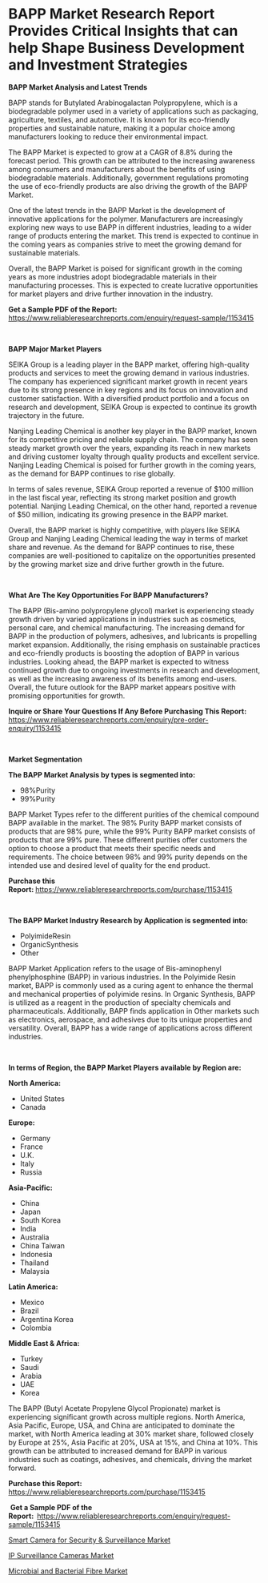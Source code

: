 <p><h1>BAPP Market Research Report Provides Critical Insights that can help Shape Business Development and Investment Strategies</h1></p><p><strong>BAPP Market Analysis and Latest Trends</strong></p>
<p><p>BAPP stands for Butylated Arabinogalactan Polypropylene, which is a biodegradable polymer used in a variety of applications such as packaging, agriculture, textiles, and automotive. It is known for its eco-friendly properties and sustainable nature, making it a popular choice among manufacturers looking to reduce their environmental impact.</p><p>The BAPP Market is expected to grow at a CAGR of 8.8% during the forecast period. This growth can be attributed to the increasing awareness among consumers and manufacturers about the benefits of using biodegradable materials. Additionally, government regulations promoting the use of eco-friendly products are also driving the growth of the BAPP Market.</p><p>One of the latest trends in the BAPP Market is the development of innovative applications for the polymer. Manufacturers are increasingly exploring new ways to use BAPP in different industries, leading to a wider range of products entering the market. This trend is expected to continue in the coming years as companies strive to meet the growing demand for sustainable materials.</p><p>Overall, the BAPP Market is poised for significant growth in the coming years as more industries adopt biodegradable materials in their manufacturing processes. This is expected to create lucrative opportunities for market players and drive further innovation in the industry.</p></p>
<p><strong>Get a Sample PDF of the Report:&nbsp;</strong> <a href="https://www.reliableresearchreports.com/enquiry/request-sample/1153415">https://www.reliableresearchreports.com/enquiry/request-sample/1153415</a></p>
<p>&nbsp;</p>
<p><strong>BAPP Major Market Players</strong></p>
<p><p>SEIKA Group is a leading player in the BAPP market, offering high-quality products and services to meet the growing demand in various industries. The company has experienced significant market growth in recent years due to its strong presence in key regions and its focus on innovation and customer satisfaction. With a diversified product portfolio and a focus on research and development, SEIKA Group is expected to continue its growth trajectory in the future.</p><p>Nanjing Leading Chemical is another key player in the BAPP market, known for its competitive pricing and reliable supply chain. The company has seen steady market growth over the years, expanding its reach in new markets and driving customer loyalty through quality products and excellent service. Nanjing Leading Chemical is poised for further growth in the coming years, as the demand for BAPP continues to rise globally.</p><p>In terms of sales revenue, SEIKA Group reported a revenue of $100 million in the last fiscal year, reflecting its strong market position and growth potential. Nanjing Leading Chemical, on the other hand, reported a revenue of $50 million, indicating its growing presence in the BAPP market.</p><p>Overall, the BAPP market is highly competitive, with players like SEIKA Group and Nanjing Leading Chemical leading the way in terms of market share and revenue. As the demand for BAPP continues to rise, these companies are well-positioned to capitalize on the opportunities presented by the growing market size and drive further growth in the future.</p></p>
<p>&nbsp;</p>
<p><strong>What Are The Key Opportunities For BAPP Manufacturers?</strong></p>
<p><p>The BAPP (Bis-amino polypropylene glycol) market is experiencing steady growth driven by varied applications in industries such as cosmetics, personal care, and chemical manufacturing. The increasing demand for BAPP in the production of polymers, adhesives, and lubricants is propelling market expansion. Additionally, the rising emphasis on sustainable practices and eco-friendly products is boosting the adoption of BAPP in various industries. Looking ahead, the BAPP market is expected to witness continued growth due to ongoing investments in research and development, as well as the increasing awareness of its benefits among end-users. Overall, the future outlook for the BAPP market appears positive with promising opportunities for growth.</p></p>
<p><strong>Inquire or Share Your Questions If Any Before Purchasing This Report:</strong> <a href="https://www.reliableresearchreports.com/enquiry/pre-order-enquiry/1153415">https://www.reliableresearchreports.com/enquiry/pre-order-enquiry/1153415</a></p>
<p>&nbsp;</p>
<p><strong>Market Segmentation</strong></p>
<p><strong>The BAPP Market Analysis by types is segmented into:</strong></p>
<p><ul><li>98%Purity</li><li>99%Purity</li></ul></p>
<p><p>BAPP Market Types refer to the different purities of the chemical compound BAPP available in the market. The 98% Purity BAPP market consists of products that are 98% pure, while the 99% Purity BAPP market consists of products that are 99% pure. These different purities offer customers the option to choose a product that meets their specific needs and requirements. The choice between 98% and 99% purity depends on the intended use and desired level of quality for the end product.</p></p>
<p><strong>Purchase this Report:&nbsp;</strong><a href="https://www.reliableresearchreports.com/purchase/1153415">https://www.reliableresearchreports.com/purchase/1153415</a></p>
<p>&nbsp;</p>
<p><strong>The BAPP Market Industry Research by Application is segmented into:</strong></p>
<p><ul><li>PolyimideResin</li><li>OrganicSynthesis</li><li>Other</li></ul></p>
<p><p>BAPP Market Application refers to the usage of Bis-aminophenyl phenylphosphine (BAPP) in various industries. In the Polyimide Resin market, BAPP is commonly used as a curing agent to enhance the thermal and mechanical properties of polyimide resins. In Organic Synthesis, BAPP is utilized as a reagent in the production of specialty chemicals and pharmaceuticals. Additionally, BAPP finds application in Other markets such as electronics, aerospace, and adhesives due to its unique properties and versatility. Overall, BAPP has a wide range of applications across different industries.</p></p>
<p>&nbsp;</p>
<p><strong>In terms of Region, the BAPP Market Players available by Region are:</strong></p>
<p>
    <p> <strong> North America: </strong>
        <ul>
            <li>United States</li>
            <li>Canada</li>
        </ul>
        </p> 
    <p> <strong> Europe: </strong>
        <ul>
            <li>Germany</li>
            <li>France</li>
            <li>U.K.</li>
            <li>Italy</li>
            <li>Russia</li>
        </ul>
        </p> 
    <p> <strong> Asia-Pacific: </strong>
        <ul>
            <li>China</li>
            <li>Japan</li>
            <li>South Korea</li>
            <li>India</li>
            <li>Australia</li>
            <li>China Taiwan</li>
            <li>Indonesia</li>
            <li>Thailand</li>
            <li>Malaysia</li>
        </ul>
        </p> 
    <p> <strong> Latin America: </strong>
        <ul>
            <li>Mexico</li>
            <li>Brazil</li>
            <li>Argentina Korea</li>
            <li>Colombia</li>
        </ul>
        </p> 
    <p> <strong> Middle East & Africa: </strong>
        <ul>
            <li>Turkey</li>
            <li>Saudi</li>
            <li>Arabia</li>
            <li>UAE</li>
            <li>Korea</li>
        </ul>
    </p>
    </p>
<p><p>The BAPP (Butyl Acetate Propylene Glycol Propionate) market is experiencing significant growth across multiple regions. North America, Asia Pacific, Europe, USA, and China are anticipated to dominate the market, with North America leading at 30% market share, followed closely by Europe at 25%, Asia Pacific at 20%, USA at 15%, and China at 10%. This growth can be attributed to increased demand for BAPP in various industries such as coatings, adhesives, and chemicals, driving the market forward.</p></p>
<p><strong>Purchase this Report: </strong><a href="https://www.reliableresearchreports.com/purchase/1153415">https://www.reliableresearchreports.com/purchase/1153415</a></p>
<p>&nbsp;<strong>Get a Sample PDF of the Report:&nbsp;&nbsp;</strong><a href="https://www.reliableresearchreports.com/enquiry/request-sample/1153415">https://www.reliableresearchreports.com/enquiry/request-sample/1153415</a></p>
<p><strong></strong></p>
<p><p><a href="https://view.publitas.com/reportprime-1/smart-camera-for-security-surveillance-market-with-the-goal-of-estimating-the-market-size-and-future-growth-potential-of-various-market-segments-based-on-component-applications-end-user-and-region/">Smart Camera for Security & Surveillance Market</a></p><p><a href="https://view.publitas.com/reportprime-1/ip-surveillance-cameras-market-provides-a-comprehensive-analysis-including-a-macro-overview-of-the-market-as-well-as-micro-details-such-as-market-size-and-competitive-landscape/">IP Surveillance Cameras Market</a></p><p><a href="https://view.publitas.com/reportprime-1/microbial-and-bacterial-fibre-market-insights-market-players-and-forecast-till-2030/">Microbial and Bacterial Fibre Market</a></p></p>